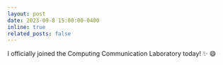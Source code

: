 ```yaml
---
layout: post
date: 2023-09-8 15:00:00-0400
inline: true
related_posts: false
---
```


I officially joined the Computing Communication Laboratory today! :sparkles: :smile:
